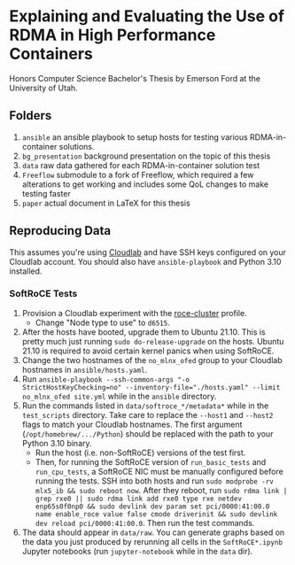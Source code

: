 # Explaining and Evaluating the Use of RDMA in High Performance Containers
Honors Computer Science Bachelor's Thesis by Emerson Ford at the University of Utah.

## Folders
1. `ansible` an ansible playbook to setup hosts for testing various RDMA-in-container solutions.
2. `bg_presentation` background presentation on the topic of this thesis
3. `data` raw data gathered for each RDMA-in-container solution test
4. `Freeflow` submodule to a fork of Freeflow, which required a few alterations to get working and includes some QoL changes to make testing faster
5. `paper` actual document in LaTeX for this thesis

## Reproducing Data
This assumes you're using [Cloudlab](https://www.cloudlab.us/) and have SSH keys configured on your Cloudlab account. You should also have `ansible-playbook` and Python 3.10 installed.

### SoftRoCE Tests
1. Provision a Cloudlab experiment with the [roce-cluster](https://www.cloudlab.us/show-profile.php?uuid=fbcf91c3-93ba-11ec-9467-e4434b2381fc) profile.
    * Change "Node type to use" to `d6515`.
2. After the hosts have booted, upgrade them to Ubuntu 21.10. This is pretty much just running `sudo do-release-upgrade` on the hosts. Ubuntu 21.10 is required to avoid certain kernel panics when using SoftRoCE.
3. Change the two hostnames of the `no_mlnx_ofed` group to your Cloudlab hostnames in `ansible/hosts.yaml`.
4. Run `ansible-playbook --ssh-common-args "-o StrictHostKeyChecking=no" --inventory-file="./hosts.yaml" --limit no_mlnx_ofed site.yml` while in the `ansible` directory.
5. Run the commands listed in `data/softroce_*/metadata*` while in the `test_scripts` directory. Take care to replace the `--host1` and `--host2` flags to match your Cloudlab hostnames. The first argument (`/opt/homebrew/.../Python`) should be replaced with the path to your Python 3.10 binary. 
    * Run the host (i.e. non-SoftRoCE) versions of the test first.
    * Then, for running the SoftRoCE version of `run_basic_tests` and `run_cpu_tests`, a SoftRoCE NIC must be manually configured before running the tests. SSH into both hosts and run `sudo modprobe -rv mlx5_ib && sudo reboot now`. After they reboot, run `sudo rdma link | grep rxe0 || sudo rdma link add rxe0 type rxe netdev enp65s0f0np0 && sudo devlink dev param set pci/0000:41:00.0 name enable_roce value false cmode driverinit && sudo devlink dev reload pci/0000:41:00.0`. Then run the test commands.
6. The data should appear in `data/raw`. You can generate graphs based on the data you just produced by rerunning all cells in the `SoftRoCE*.ipynb` Jupyter notebooks (run `jupyter-notebook` while in the `data` dir).
